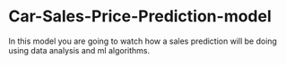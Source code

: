 # Car-Sales-Price-Prediction-model
In this model you are going to watch how a sales prediction will be doing using data analysis and ml algorithms.
